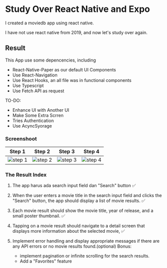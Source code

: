 # Study Over React Native and Expo

I created a moviedb app using react native.

I have not use react native from 2019, and now let's study over again.

## Result

This App use some depencencies, including

- React-Native-Paper as our default UI Components
- Use React-Navigation
- Use React Hooks, an all file was in functional components
- Use Typescript
- Use Fetch API as request

TO-DO:

- Enhance UI with Another UI
- Make Some Extra Scrren
- Tries Authentication
- Use AcyncSyorage

### Screenshoot

| Step 1  | Step 2 | Step 3  | Step 4 |
| ------------- | ------------- | ------------- | ------------- |
| ![step 1 ](https://ik.imagekit.io/ikhsanuddin/docs/Movie-Database-React-Native-Expo-_1_.png)  | ![step 2 ](https://ik.imagekit.io/ikhsanuddin/docs/Movie-Database-React-Native-Expo-_2_.png)  | ![step 3 ](https://ik.imagekit.io/ikhsanuddin/docs/Movie-Database-React-Native-Expo-_3_.png)  | ![step 4 ](https://ik.imagekit.io/ikhsanuddin/docs/Movie-Database-React-Native-Expo-_4_.png)  |

### The Result Index

1. The app harus ada  search input field dan  "Search" button :white_check_mark:

2. When the user enters a movie title in the search input field and clicks the "Search" button, the app should display a list of movie results. :white_check_mark:

3. Each movie result should show the movie title, year of release, and a small poster thumbnail. :white_check_mark:

4. Tapping on a movie result should navigate to a detail screen that displays more information about the selected movie, :white_check_mark:

5. Implement error handling and display appropriate messages if there are any API errors or no movie results found.(optional)
    Bonus:  
    - implement pagination or infinite scrolling for the search results.
    - Add a "Favorites" feature

